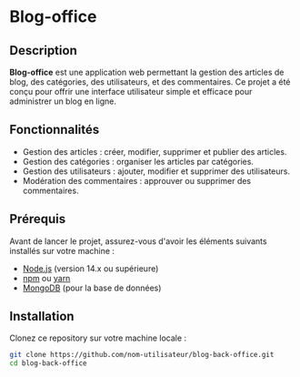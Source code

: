 # Blog-office

## Description

**Blog-office** est une application web permettant la gestion des articles de blog, des catégories, des utilisateurs, et des commentaires. Ce projet a été conçu pour offrir une interface utilisateur simple et efficace pour administrer un blog en ligne.

## Fonctionnalités

- Gestion des articles : créer, modifier, supprimer et publier des articles.
- Gestion des catégories : organiser les articles par catégories.
- Gestion des utilisateurs : ajouter, modifier et supprimer des utilisateurs.
- Modération des commentaires : approuver ou supprimer des commentaires.

## Prérequis

Avant de lancer le projet, assurez-vous d'avoir les éléments suivants installés sur votre machine :

- [Node.js](https://nodejs.org/en/download/) (version 14.x ou supérieure)
- [npm](https://www.npmjs.com/get-npm) ou [yarn](https://yarnpkg.com/getting-started/install)
- [MongoDB](https://www.mongodb.com/try/download/community) (pour la base de données)

## Installation

Clonez ce repository sur votre machine locale :

```bash
git clone https://github.com/nom-utilisateur/blog-back-office.git
cd blog-back-office
